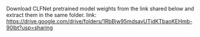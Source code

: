Download CLFNet pretrained model weights from the link shared below and extract them in the same folder.
link: https://drive.google.com/drive/folders/1RbBjw95mdsavUTjdKTbaoKEHmb-90lbt?usp=sharing